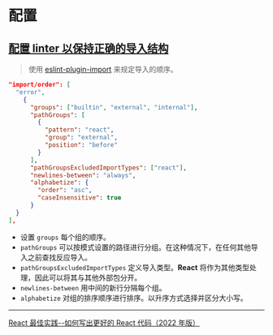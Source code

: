 # 配置

## [配置 linter 以保持正确的导入结构](https://dev.to/otamnitram/sorting-your-imports-correctly-in-react-213m)

> 使用 [eslint-plugin-import](https://github.com/import-js/eslint-plugin-import) 来规定导入的顺序。

```json
"import/order": [
  "error",
    {
      "groups": ["builtin", "external", "internal"],
      "pathGroups": [
        {
          "pattern": "react",
          "group": "external",
          "position": "before"
        }
      ],
      "pathGroupsExcludedImportTypes": ["react"],
      "newlines-between": "always",
      "alphabetize": {
        "order": "asc",
        "caseInsensitive": true
      }
  }
],
```

- 设置 `groups` 每个组的顺序。
- `pathGroups` 可以按模式设置的路径进行分组。在这种情况下，在任何其他导入之前查找反应导入。
- `pathGroupsExcludedImportTypes` 定义导入类型。**React** 将作为其他类型处理，因此可以将其与其他外部包分开。
- `newlines-between` 用中间的新行分隔每个组。
- `alphabetize` 对组的排序顺序进行排序。以升序方式选择并区分大小写。

---

[React 最佳实践--如何写出更好的 React 代码（2022 年版）](https://www.freecodecamp.org/chinese/news/best-practices-for-react/)
